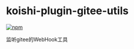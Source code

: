 # koishi-plugin-gitee-utils

[![npm](https://img.shields.io/npm/v/koishi-plugin-gitee-utils?style=flat-square)](https://www.npmjs.com/package/koishi-plugin-gitee-utils)

监听gitee的WebHook工具
